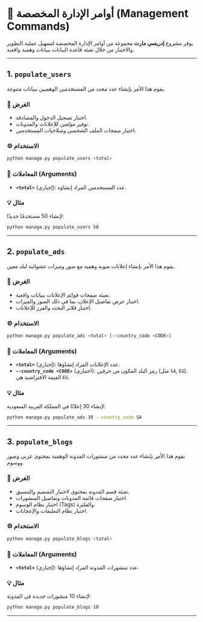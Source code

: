 # 🧰 أوامر الإدارة المخصصة (Management Commands)

يوفر مشروع **إدريسي مارت** مجموعة من أوامر الإدارة المخصصة لتسهيل عملية التطوير والاختبار من خلال تعبئة قاعدة البيانات ببيانات وهمية واقعية.

---

## 1. `populate_users`

يقوم هذا الأمر بإنشاء عدد محدد من المستخدمين الوهميين ببيانات متنوعة.

### 🎯 الغرض

- اختبار تسجيل الدخول والمصادقة.
- توفير مؤلفين للإعلانات والمدونات.
- اختبار صفحات الملف الشخصي وصلاحيات المستخدمين.

### ⚙️ الاستخدام

```bash
python manage.py populate_users <total>
```

### 📝 المعاملات (Arguments)

- **`<total>`** (إجباري): عدد المستخدمين المراد إنشاؤه.

### 💡 مثال

لإنشاء 50 مستخدمًا جديدًا:

```bash
python manage.py populate_users 50
```

---

## 2. `populate_ads`

يقوم هذا الأمر بإنشاء إعلانات مبوبة وهمية مع صور وميزات عشوائية لبلد معين.

### 🎯 الغرض

- تعبئة صفحات قوائم الإعلانات ببيانات واقعية.
- اختبار عرض تفاصيل الإعلان، بما في ذلك الصور والميزات.
- اختبار فلاتر البحث والفرز للإعلانات.

### ⚙️ الاستخدام

```bash
python manage.py populate_ads <total> [--country_code <CODE>]
```

### 📝 المعاملات (Arguments)

- **`<total>`** (إجباري): عدد الإعلانات المراد إنشاؤها.
- **`--country_code <CODE>`** (اختياري): رمز البلد المكون من حرفين (مثل `SA`, `EG`). القيمة الافتراضية هي `EG`.

### 💡 مثال

لإنشاء 30 إعلانًا في المملكة العربية السعودية:

```bash
python manage.py populate_ads 30 --country_code SA
```

---

## 3. `populate_blogs`

يقوم هذا الأمر بإنشاء عدد محدد من منشورات المدونة الوهمية بمحتوى عربي وصور ووسوم.

### 🎯 الغرض

- تعبئة قسم المدونة بمحتوى لاختبار التصميم والتنسيق.
- اختبار صفحات قائمة المدونات وتفاصيل المنشورات.
- اختبار نظام الوسوم (Tags) والفلترة.
- اختبار نظام التعليقات والإعجابات.

### ⚙️ الاستخدام

```bash
python manage.py populate_blogs <total>
```

### 📝 المعاملات (Arguments)

- **`<total>`** (إجباري): عدد منشورات المدونة المراد إنشاؤها.

### 💡 مثال

لإنشاء 10 منشورات جديدة في المدونة:

```bash
python manage.py populate_blogs 10
```

---
